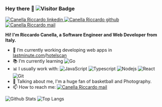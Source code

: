 ### Hey there 👋 ![Visitor Badge](https://visitor-badge.laobi.icu/badge?page_id=thecreazy.thecreazy)

<a href="https://www.linkedin.com/in/riccardocanella/" target="_blank">
  <img src="https://img.shields.io/badge/-Linkedin-blue?style=flat&logo=linkedin" title="Go To mail" alt="Canella Riccardo linkedin"/>
</a>
<a href="https://github.com/thecreazy">
   <img src="https://img.shields.io/badge/-Github-black?style=flat&logo=github" title="Go To mail" alt="Canella Riccardo github"/>
</a>
<a href="mailto:canella_riccardo@icloud.com">
   <img src="https://img.shields.io/badge/canella_riccardo@icloud.com-black?logo=icloud" title="Go To mail" alt="Canella Riccardo mail"/>
</a> 
<br />

**Hi! I'm Riccardo Canella, a Software Engineer and Web Developer from Italy.**

- 👷 I’m currently working developing web apps in [lastminute.com](http://lastminute.com)/[hotelscan](http://hotelscan.com/ab-b)
- 📚 I’m currently learning  ![Go](https://img.shields.io/badge/-Go-black?style=flat&logo=go)
- 📊 I usually work with:
![JavaScript](https://img.shields.io/badge/-JavaScript-black?style=flat&logo=javascript)
![Typescript](https://img.shields.io/badge/-Typescript-black?style=flat&logo=typescript)
![Nodejs](https://img.shields.io/badge/-Nodejs-black?style=flat&logo=Node.js)
![React](https://img.shields.io/badge/-React-black?style=flat&logo=react)
![Git](https://img.shields.io/badge/-Git-black?style=flat&logo=git)
- 💬 Talking about me, I'm a huge fan of basketball and Photography.
- 📫 How to reach me: <a href="mailto:canella_riccardo@icloud.com" alt="Canella Riccardo mail">
  <img src="https://img.shields.io/badge/canella_riccardo@icloud.com-black?logo=icloud" title="Go To mail" alt="Canella Riccardo mail"/>
</a>

![Github Stats](https://github-readme-stats.vercel.app/api?username=thecreazy&count_private=false&show_icons=true&include_all_commits=true&theme=tokyonight)
![Top Langs](https://github-readme-stats.vercel.app/api/top-langs/?username=thecreazy&layout=compact&hide=jupyter%20notebook,css&theme=chartreuse-dark&langs_count=9)

